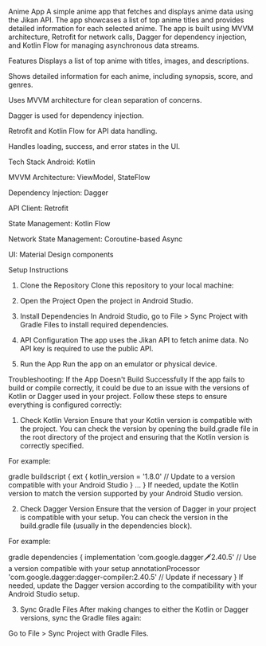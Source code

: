 Anime App
A simple anime app that fetches and displays anime data using the Jikan API. The app showcases a list of top anime titles and provides detailed information for each selected anime. The app is built using MVVM architecture, Retrofit for network calls, Dagger for dependency injection, and Kotlin Flow for managing asynchronous data streams.

Features
Displays a list of top anime with titles, images, and descriptions.

Shows detailed information for each anime, including synopsis, score, and genres.

Uses MVVM architecture for clean separation of concerns.

Dagger is used for dependency injection.

Retrofit and Kotlin Flow for API data handling.

Handles loading, success, and error states in the UI.

Tech Stack
Android: Kotlin

MVVM Architecture: ViewModel, StateFlow

Dependency Injection: Dagger

API Client: Retrofit

State Management: Kotlin Flow

Network State Management: Coroutine-based Async

UI: Material Design components

Setup Instructions
1. Clone the Repository
Clone this repository to your local machine:

2. Open the Project
Open the project in Android Studio.

3. Install Dependencies
In Android Studio, go to File > Sync Project with Gradle Files to install required dependencies.

4. API Configuration
The app uses the Jikan API to fetch anime data. No API key is required to use the public API.

5. Run the App
Run the app on an emulator or physical device.

Troubleshooting: If the App Doesn't Build Successfully
If the app fails to build or compile correctly, it could be due to an issue with the versions of Kotlin or Dagger used in your project. Follow these steps to ensure everything is configured correctly:

1. Check Kotlin Version
Ensure that your Kotlin version is compatible with the project. You can check the version by opening the build.gradle file in the root directory of the project and ensuring that the Kotlin version is correctly specified.

For example:

gradle
buildscript {
    ext {
        kotlin_version = '1.8.0'  // Update to a version compatible with your Android Studio
    }
    ...
}
If needed, update the Kotlin version to match the version supported by your Android Studio version.

2. Check Dagger Version
Ensure that the version of Dagger in your project is compatible with your setup. You can check the version in the build.gradle file (usually in the dependencies block).

For example:

gradle
dependencies {
    implementation 'com.google.dagger:dagger:2.40.5' // Use a version compatible with your setup
    annotationProcessor 'com.google.dagger:dagger-compiler:2.40.5' // Update if necessary
}
If needed, update the Dagger version according to the compatibility with your Android Studio setup.

3. Sync Gradle Files
After making changes to either the Kotlin or Dagger versions, sync the Gradle files again:

Go to File > Sync Project with Gradle Files.

